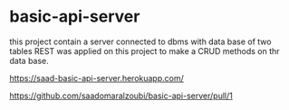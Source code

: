 # basic-api-server

this project contain a server connected to dbms with data base of two tables
REST was applied on this project to make a CRUD methods on thr data base.

https://saad-basic-api-server.herokuapp.com/

https://github.com/saadomaralzoubi/basic-api-server/pull/1
